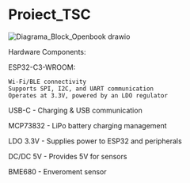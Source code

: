 # Proiect_TSC

![Diagrama_Block_Openbook drawio](https://github.com/user-attachments/assets/68c5a4ed-2c58-4e37-9742-be7280558ab6)

  Hardware Components:

  ESP32-C3-WROOM:
    
    Wi-Fi/BLE connectivity
    Supports SPI, I2C, and UART communication
    Operates at 3.3V, powered by an LDO regulator

  USB-C - Charging & USB communication
  
  MCP73832 - LiPo battery charging management
  
  LDO 3.3V - Supplies power to ESP32 and peripherals
  
  DC/DC 5V - Provides 5V for sensors
  
  BME680 - Enveroment sensor
